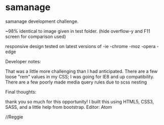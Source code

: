 # samanage

samanage development challenge.

~98% identical to image given in test folder. (hide overflow-y and F11 screen for comparison used)

responsive design tested on latest versions of -ie -chrome -moz -opera -edge

Developer notes:

That was a little more challenging than I had anticipated. There are a few loose "rem" values in my CSS; I was going for IE8 and up compatibility. There are a few poorly made media query rules due to scss nesting

Final thoughts:

thank you so much for this opportunity! I built this using HTML5, CSS3, SASS, and a little help from bootstrap. Editor: Atom

//Reggie
